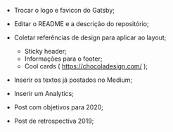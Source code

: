 - Trocar o logo e favicon do Gatsby;
- Editar o README e a descrição do repositório;
- Coletar referências de design para aplicar ao layout;
  - Sticky header;
  - Informações para o footer;
  - Cool cards ( https://chocoladesign.com/ );
- Inserir os textos já postados no Medium;
- Inserir um Analytics;

- Post com objetivos para 2020;
- Post de retrospectiva 2019;